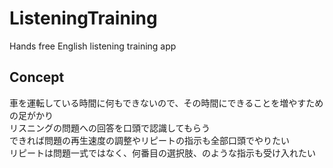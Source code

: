 # ListeningTraining
Hands free English listening training app

## Concept
車を運転している時間に何もできないので、その時間にできることを増やすための足がかり  
リスニングの問題への回答を口頭で認識してもらう  
できれば問題の再生速度の調整やリピートの指示も全部口頭でやりたい  
リピートは問題一式ではなく、何番目の選択肢、のような指示も受け入れたい  

